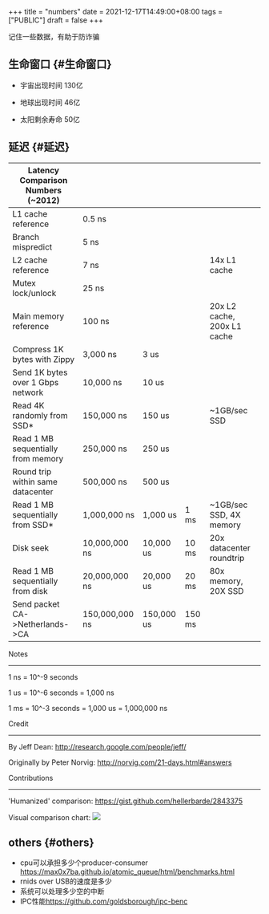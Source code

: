 +++
title = "numbers"
date = 2021-12-17T14:49:00+08:00
tags = ["PUBLIC"]
draft = false
+++

记住一些数据，有助于防诈骗


## 生命窗口 {#生命窗口}

-   宇宙出现时间 130亿

-   地球出现时间 46亿

-   太阳剩余寿命 50亿

<!--more-->


## 延迟 {#延迟}

| Latency Comparison Numbers (~2012)    |                  |            |        |                             |
|---------------------------------------|------------------|------------|--------|-----------------------------|
| L1 cache reference                    | 0.5 ns           |            |        |                             |
| Branch mispredict                     | 5   ns           |            |        |                             |
| L2 cache reference                    | 7   ns           |            |        | 14x L1 cache                |
| Mutex lock/unlock                     | 25   ns          |            |        |                             |
| Main memory reference                 | 100   ns         |            |        | 20x L2 cache, 200x L1 cache |
| Compress 1K bytes with Zippy          | 3,000   ns       | 3 us       |        |                             |
| Send 1K bytes over 1 Gbps network     | 10,000   ns      | 10 us      |        |                             |
| Read 4K randomly from SSD\*           | 150,000   ns     | 150 us     |        | ~1GB/sec SSD                |
| Read 1 MB sequentially from memory    | 250,000   ns     | 250 us     |        |                             |
| Round trip within same datacenter     | 500,000   ns     | 500 us     |        |                             |
| Read 1 MB sequentially from SSD\*     | 1,000,000   ns   | 1,000 us   | 1 ms   | ~1GB/sec SSD, 4X memory     |
| Disk seek                             | 10,000,000   ns  | 10,000 us  | 10 ms  | 20x datacenter roundtrip    |
| Read 1 MB sequentially from disk      | 20,000,000   ns  | 20,000 us  | 20 ms  | 80x memory, 20X SSD         |
| Send packet CA-&gt;Netherlands-&gt;CA | 150,000,000   ns | 150,000 us | 150 ms |                             |

Notes

---

1 ns = 10^-9 seconds

1 us = 10^-6 seconds = 1,000 ns

1 ms = 10^-3 seconds = 1,000 us = 1,000,000 ns

Credit

---

By Jeff Dean:               <http://research.google.com/people/jeff/>

Originally by Peter Norvig: <http://norvig.com/21-days.html#answers>

Contributions

---

'Humanized' comparison:  <https://gist.github.com/hellerbarde/2843375>

Visual comparison chart: ![](http://i.imgur.com/k0t1e.png)


## others {#others}

-   cpu可以承担多少个producer-consumer <https://max0x7ba.github.io/atomic_queue/html/benchmarks.html>
-   rnids over USB的速度是多少
-   系统可以处理多少空的中断
-   IPC性能<https://github.com/goldsborough/ipc-benc>
